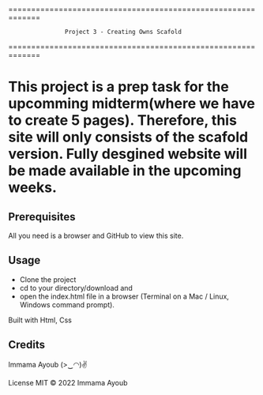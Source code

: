 =============================================================

                    Project 3 - Creating Owns Scafold
=============================================================

# This project is a prep task for the upcomming midterm(where we have to create 5 pages). Therefore, this site will only consists of the scafold version. Fully desgined website will be made available in the upcoming weeks.


## Prerequisites
All you need is a browser and GitHub to view this site.

## Usage
- Clone the project
- cd to your directory/download and
- open the index.html file in a browser (Terminal on a Mac / Linux, Windows command prompt).


Built with Html, Css


## Credits
Immama Ayoub (>‿◠)✌

License
MIT © 2022 Immama Ayoub
